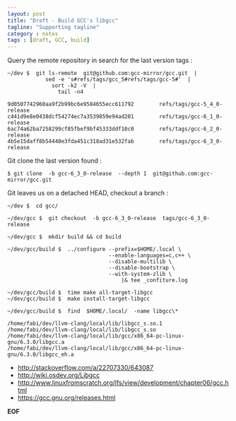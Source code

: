```yaml
---
layout: post
title: "Draft - Build GCC's libgcc"
tagline: "Supporting tagline"
category : notes
tags : [draft, GCC, build]
---
```


Query the remote repository in search for the last version tags :

    ~/dev $  git ls-remote  git@github.com:gcc-mirror/gcc.git  |
                sed -e 's#refs/tags/gcc_5#refs/tags/gcc-5#'  |
                  sort -k2 -V  |
                    tail -n4

    9d0507742960aa9f2b99bc6e9584655ecc611792        refs/tags/gcc-5_4_0-release
    c441d9e8e0438dcf54274ec7a3539859e94ad201        refs/tags/gcc-6_1_0-release
    6ac74a62ba7258299cf85fbef9bf45333ddf10c0        refs/tags/gcc-6_2_0-release
    4b5e15daff8b54440e3fda451c318ad31e532fab        refs/tags/gcc-6_3_0-release

Git clone the last version found :

    $ git clone  -b gcc-6_3_0-release  --depth 1  git@github.com:gcc-mirror/gcc.git

Git leaves us on a detached HEAD, checkout a branch :

    ~/dev $  cd gcc/

    ~/dev/gcc $  git checkout  -b gcc-6_3_0-release  tags/gcc-6_3_0-release

    ~/dev/gcc $  mkdir build && cd build

    ~/dev/gcc/build $  ../configure --prefix=$HOME/.local \
                                    --enable-languages=c,c++ \
                                    --disable-multilib \
                                    --disable-bootstrap \
                                    --with-system-zlib \
                                        |& tee _confiture.log

    ~/dev/gcc/build $  time make all-target-libgcc
    ~/dev/gcc/build $  make install-target-libgcc

    ~/dev/gcc/build $  find  $HOME/.local/  -name libgcc\*

    /home/fabi/dev/llvm-clang/local/lib/libgcc_s.so.1
    /home/fabi/dev/llvm-clang/local/lib/libgcc_s.so
    /home/fabi/dev/llvm-clang/local/lib/gcc/x86_64-pc-linux-gnu/6.3.0/libgcc.a
    /home/fabi/dev/llvm-clang/local/lib/gcc/x86_64-pc-linux-gnu/6.3.0/libgcc_eh.a

* <http://stackoverflow.com/a/22707330/643087>
* <http://wiki.osdev.org/Libgcc>
* <http://www.linuxfromscratch.org/lfs/view/development/chapter06/gcc.html>
* <https://gcc.gnu.org/releases.html>

__EOF__
